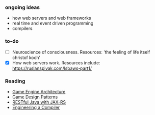 ### ongoing ideas

* how web servers and web frameworks
* real time and event driven programming
* compilers

### to-do

* [ ] Neuroscience of consciousness. Resources: 'the feeling of life itself christof koch'
* [X] How web servers work. Resources include: https://ruslanspivak.com/lsbaws-part1/

### Reading

* [Game Engine Architecture](https://learning.oreilly.com/library/view/game-engine-architecture/)
* [Game Design Patterns](http://gameprogrammingpatterns.com/introduction.html)
* [RESTful Java with JAX-RS](https://learning.oreilly.com/library/view/restful-java-with/)
* [Engineering a Compiler](https://books.google.co.in/books/about/Engineering_a_Compiler.html?id=_tgh4bgQ6PAC&source=kp_book_description&redir_esc=y)


